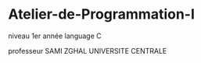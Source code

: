 # Atelier-de-Programmation-I
niveau 1er année language C

professeur SAMI ZGHAL
UNIVERSITE CENTRALE
